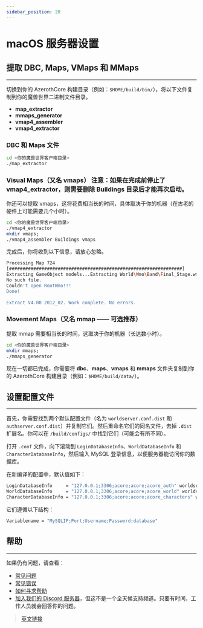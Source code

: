 ```yaml
---
sidebar_position: 20
---
```


# macOS 服务器设置

## 提取 DBC, Maps, VMaps 和 MMaps
---

切换到你的 AzerothCore 构建目录（例如：`$HOME/build/bin/`），将以下文件复制到你的魔兽世界二进制文件目录。

- **map_extractor**
- **mmaps_generator**
- **vmap4_assembler**
- **vmap4_extractor**

### DBC 和 Maps 文件

```bash
cd <你的魔兽世界客户端目录>
./map_extractor
```

### Visual Maps（又名 vmaps） 注意：如果在完成前停止了 vmap4_extractor，则需要删除 Buildings 目录后才能再次启动。

你还可以提取 vmaps，这将花费相当长的时间，具体取决于你的机器（在古老的硬件上可能需要几个小时）。

```bash
cd <你的魔兽世界客户端目录>
./vmap4_extractor
mkdir vmaps;
./vmap4_assembler Buildings vmaps
```

完成后，你将收到以下信息，请放心忽略。

```bash
Processing Map 724
[################################################################]
Extracting GameObject models...Extracting World\Wmo\Band\Final_Stage.wmo
No such file.
Couldn't open RootWmo!!!
Done!
  
Extract V4.00 2012_02. Work complete. No errors.
```

### Movement Maps（又名 mmap —— 可选推荐）

提取 mmap 需要相当长的时间，这取决于你的机器（长达数小时）。

```bash
cd <你的魔兽世界客户端目录>
mkdir mmaps;
./mmaps_generator
```

现在一切都已完成，你需要将 **dbc**、**maps**、**vmaps** 和 **mmaps** 文件夹复制到你的 AzerothCore 构建目录（例如：`$HOME/build/data/`）。

## 设置配置文件
---

首先，你需要找到两个默认配置文件（名为 `worldserver.conf.dist` 和 `authserver.conf.dist`）并复制它们。然后重命名它们的同名文件，去掉 `.dist` 扩展名。你可以在 `/build/configs/` 中找到它们（可能会有所不同）。

打开 `.conf` 文件，向下滚动到 `LoginDatabaseInfo`、`WorldDatabaseInfo` 和 `CharacterDatabaseInfo`，然后输入 MySQL 登录信息，以便服务器能访问你的数据库。

在新编译的配置中，默认值如下：

```bash
LoginDatabaseInfo     = "127.0.0.1;3306;acore;acore;acore_auth" worldserver.conf / authserver.conf
WorldDatabaseInfo     = "127.0.0.1;3306;acore;acore;acore_world" worldserver.conf
CharacterDatabaseInfo = "127.0.0.1;3306;acore;acore;acore_characters" worldserver.conf
```

它们遵循以下结构：

```bash
Variablename = "MySQLIP;Port;Username;Password;database" 
```

## 帮助
---

如果仍有问题，请查看：

- [常见问题](/faq)
- [常见错误](/common-errors)
- [如何寻求帮助](/how-to-ask-for-help)
- [加入我们的 Discord 服务器](https://discord.gg/gkt4y2x)，但这不是一个全天候支持频道。只要有时间，工作人员就会回答你的问题。

> [英文链接](https://www.azerothcore.org/wiki/macos-server-setup)
